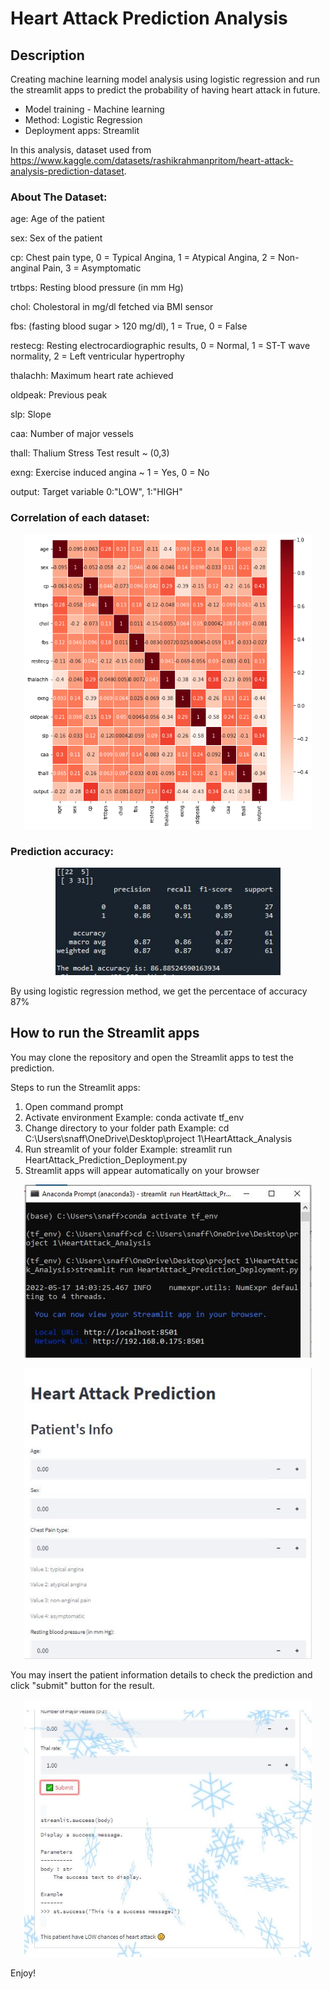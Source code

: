 # Heart Attack Prediction Analysis

## Description
Creating machine learning model analysis using logistic regression and run the streamlit apps to predict the probability of having heart attack in future.
 
* Model training - Machine learning
* Method: Logistic Regression
* Deployment apps: Streamlit

In this analysis, dataset used from https://www.kaggle.com/datasets/rashikrahmanpritom/heart-attack-analysis-prediction-dataset.

### About The Dataset:
age: Age of the patient

sex: Sex of the patient

cp: Chest pain type, 0 = Typical Angina, 1 = Atypical Angina, 2 = Non-anginal Pain, 3 = Asymptomatic

trtbps: Resting blood pressure (in mm Hg)

chol: Cholestoral in mg/dl fetched via BMI sensor

fbs: (fasting blood sugar > 120 mg/dl), 1 = True, 0 = False

restecg: Resting electrocardiographic results, 0 = Normal, 1 = ST-T wave normality, 2 = Left ventricular hypertrophy

thalachh: Maximum heart rate achieved

oldpeak: Previous peak

slp: Slope

caa: Number of major vessels

thall: Thalium Stress Test result ~ (0,3)

exng: Exercise induced angina ~ 1 = Yes, 0 = No

output: Target variable 0:"LOW", 1:"HIGH"

### Correlation of each dataset:
<p align="center">
  <img width="460" src="https://github.com/snaffisah/Heart-Attack-Prediction-Analysis/blob/main/Image/Heatmap%20heart%20attack.png">
</p>

### Prediction accuracy:
<p align="center">
  <img width="360" src="https://github.com/snaffisah/Heart-Attack-Prediction-Analysis/blob/main/Image/Resulttraining.JPG">
</p>
By using logistic regression method, we get the percentace of accuracy 87%

## How to run the Streamlit apps
You may clone the repository and open the Streamlit apps to test the prediction.

Steps to run the Streamlit apps:
1. Open command prompt
2. Activate environment
   Example: conda activate tf_env
3. Change directory to your folder path
   Example: cd C:\Users\snaff\OneDrive\Desktop\project 1\HeartAttack_Analysis 
4. Run streamlit of your folder
   Example: streamlit run HeartAttack_Prediction_Deployment.py
5. Streamlit apps will appear automatically on your browser

<p align="center">
  <img width="460" src="https://github.com/snaffisah/Heart-Attack-Prediction-Analysis/blob/main/Image/Commandprompt.JPG">
</p>

<p align="center">
  <img width="460" src="https://github.com/snaffisah/Heart-Attack-Prediction-Analysis/blob/main/Image/Streamlit_form.JPG">
</p>

You may insert the patient information details to check the prediction and click "submit" button for the result.

<p align="center">
  <img width="460" src="https://github.com/snaffisah/Heart-Attack-Prediction-Analysis/blob/main/Image/Streamlit_success.JPG">
</p>

Enjoy!

